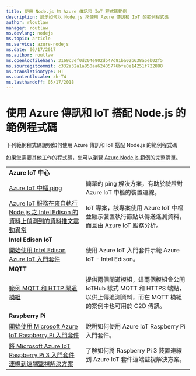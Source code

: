 ```yaml
---
title: 使用 Node.js 的 Azure 傳訊和 IoT 程式碼範例
description: 展示如何以 Node.js 來使用 Azure 傳訊和 IoT 的範例程式碼
author: rloutlaw
manager: routlaw
ms.devlang: nodejs
ms.topic: article
ms.service: azure-nodejs
ms.date: 06/17/2017
ms.author: routlaw
ms.openlocfilehash: 3169c3ef0d204e902db47d81ba02b638a5eb02f5
ms.sourcegitcommit: c332a32a1a850aa62405776bfe0e14251f722888
ms.translationtype: HT
ms.contentlocale: zh-TW
ms.lasthandoff: 05/17/2018
---
```

# <a name="sample-code-for-using-azure-messaging-and-iot-with-nodejs"></a>使用 Azure 傳訊和 IoT 搭配 Node.js 的範例程式碼

下列範例程式碼說明如何使用 Azure 傳訊和 IoT 搭配 Node.js 的範例程式碼

如果您需要其他工作的程式碼，您可以瀏覽 [Azure Node.js 範例](https://azure.microsoft.com/resources/samples/?term=nodejs)的完整清單。

| | |
|---|---|
| **Azure IoT 中心** ||
| [Azure IoT 中樞 ping](https://github.com/Azure-Samples/iot-hub-node-ping) | 簡單的 ping 解決方案，有助於驗證對 Azure IoT 中樞的裝置連線。 |
| [Azure IoT 服務在來自執行 Node.js 之 Intel Edison 的資料上偵測到的資料推文震動異常](https://azure.microsoft.com/resources/samples/iot-hub-nodejs-intel-edison-vibration-anomaly-detection/) | IoT 專案，該專案使用 Azure IoT 中樞並顯示裝置執行節點以傳送遙測資料，而且由 Azure IoT 服務分析。 |
| **Intel Edison IoT** ||
| [開始使用 Intel Edison Azure IoT 入門套件](https://github.com/Azure-Samples/iot-hub-node-intel-edison-getstartedkit) | 使用 Azure IoT 入門套件示範 Azure IoT - Intel Edison。 |
| **MQTT** ||
| [範例 MQTT 和 HTTP 閘道模組](https://github.com/Azure-Samples/iot-gateway-mqtt-http) | 提供兩個閘道模組，這兩個模組會公開 IoTHub 樣式 MQTT 和 HTTPS 端點，以供上傳遙測資料，而在 MQTT 模組的案例中也可用於 C2D 傳訊。 |
| **Raspberry Pi** ||
| [開始使用 Microsoft Azure IoT Raspberry Pi 入門套件](https://github.com/Azure-Samples/iot-hub-node-raspberrypi-getting-started) | 說明如何使用 Azure IoT Raspberry Pi 入門套件。 |
| [將 Microsoft Azure IoT Raspberry Pi 3 入門套件連線到遠端監視解決方案](https://azure.microsoft.com/resources/samples/iot-remote-monitoring-node-raspberrypi-getstartedkit/) | 了解如何將 Raspberry Pi 3 裝置連線到 Azure IoT 套件遠端監視解決方案。 |
